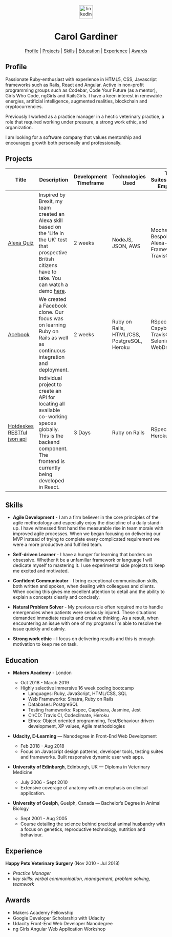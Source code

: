 
<p align="center">
  
<a href="https://www.linkedin.com/in/carol-gardiner-40a165a5//">
<img src="https://www.iconfinder.com/data/icons/free-social-icons/67/linkedin_circle_color-512.png" alt="linkedin" hspace="50" height="42" width="42"></a></p>

<h1 align="center"> Carol Gardiner </h1>

<div align="center"> 
  
[Profile](#profile) | 
[Projects](#projects) | 
[Skills](#skills) | 
[Education](#education) | 
[Experience](#experience) |
[Awards](#awards) 

</div>

<a name="profile"></a>

## Profile
Passionate Ruby-enthusiast with experience in HTML5, CSS, Javascript frameworks such as Rails, React and Angular. Active in non-profit programming groups such as Codebar, Code Your Future (as a mentor), Girls Who Code, ngGirls and RailsGirls. I have a keen interest in renewable energies, artificial intelligence, augmented realities, blockchain and cryptocurrencies.

Previously I worked as a practice manager in a hectic veterinary practice, a role that required working under pressure, a strong work ethic, and organization. 

I am looking for a software company that values mentorship and encourages growth both personally and professionally. 

<a name="projects"></a>
## Projects
| Title | Description | Development Timeframe | Technologies Used | Test Suites/CIs/CDs Employed |
|--|--|--|--|--|
| [Alexa Quiz](https://github.com/learningtocode101/alexa_node_js_quiz) | Inspired by Brexit, my team created an Alexa skill based on the 'Life in the UK' test that prospective British citizens have to take. You can watch a demo [here](https://www.youtube.com/watch?v=u7rnM6qNkW8&feature=youtu.be). | 2 weeks | NodeJS, JSON, AWS | Mocha, Bespoken, Alexa-Testing-Framework, TravisCI |
| [Acebook](https://github.com/CazaBelle/acebook-rails-smoking-dragons) | We created a Facebook clone. Our focus was on learning Ruby on Rails as well as continuous integration and deployment. | 2 weeks | Ruby on Rails, HTML/CSS, PostgreSQL, Heroku | RSpec, Capybara, TravisCI, Selenium WebDriver |
| [Hotdeskes RESTful json api]() | Individual project to create an API for locating all available co-working spaces globally. This is the backend component. The frontend is currently being developed in React. | 3 Days | Ruby on Rails | RSpec, Travis, Heroku |

<a name="skills"></a>
## Skills
* **Agile Development** - I am a firm believer in the core principles of the agile methodology and especially enjoy the discipline of a daily stand-up. I have witnessed first hand the measurable rise in team morale with improved agile processes. When we began focusing on delivering our MVP instead of trying to complete every complicated requirement we were a more productive and fulfilled team. 

* **Self-driven Learner** - I have a hunger for learning that borders on obsessive. Whether it be a unfamiliar framework or language I will dedicate myself to mastering it. I use experimental side projects to keep me excited and motivated.  

* **Confident Communicator** - I bring exceptional communication skills, both written and spoken, when dealing with colleagues and clients. When coding this gives me excellent attention to detail and the ability to explain a concepts clearly and concisely. 

* **Natural Problem Solver**  - My previous role often required me to handle emergencies when patients were seriously injured. These situations demanded immediate results and creative thinking. As a result, when encountering an issue with one of my programs I’m able to resolve the issue quickly and calmly. 

* **Strong work ethic** - I focus on delivering results and this is enough motivation to keep me on task.


<a name="education"></a>
## Education

* **Makers Academy** - London
  * Oct 2018 - March 2019
  * Highly selective immersive 16 week coding bootcamp
    * Languages: Ruby, JavaScript, HTML/CSS, SQL
    * Web Frameworks: Sinatra, Ruby on Rails
    * Databases: PostgreSQL
    * Testing frameworks: Rspec, Capybara, Jasmine, Jest
    * CI/CD: Travis CI, Codeclimate, Heroku
    * Ethos: Object oriented programming, Test/Behaviour driven development, XP values, Agile methodologies

* **Udacity, E-Learning** — Nanodegree in Front-End Web Development 
  * Feb 2018 - Aug 2018
  * Focus on Javascript design patterns, developer tools, testing suites and frameworks. Built responsive dynamic user web apps.

* **University of Edinburgh**, Edinburgh, UK — Diploma in Veterinary Medicine
  * July 2006 - Sept 2010
  * Extensive coverage of anatomy with an emphasis on clinical application.

* **University of Guelph**, Guelph, Canada — Bachelor’s Degree in Animal Biology
  * Sept 2001 - Aug 2005
  * Course detailing the science behind practical animal husbandry with a focus on genetics, reproductive technology, nutrition and behaviour.

<a name="experience"></a>
## Experience
**Happy Pets Veterinary Surgery** (Nov 2010 - Jul 2018)
* *Practice Manager*
* *key skills: verbal communication, management, problem solving, teamwork*

<a name="awards"></a>
## Awards
+ Makers Academy Fellowship
+ Google Developer Scholarship with Udacity
+ Udacity Front-End Web Developer Nanodegree
+ ng Girls Angular Web Application Workshop
